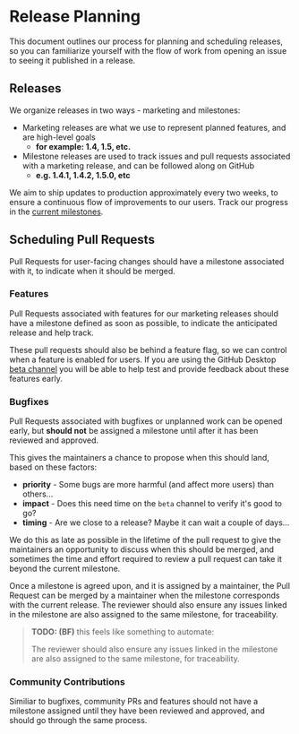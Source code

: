 # Release Planning

This document outlines our process for planning and scheduling releases, so you
can familiarize yourself with the flow of work from opening an issue to seeing
it published in a release.

## Releases

We organize releases in two ways - marketing and milestones:

 - Marketing releases are what we use to represent planned features, and are
   high-level goals
      - **for example: 1.4, 1.5, etc.**
 - Milestone releases are used to track issues and pull requests associated
   with a marketing release, and can be followed along on GitHub
      - **e.g. 1.4.1, 1.4.2, 1.5.0, etc**

We aim to ship updates to production approximately every two weeks, to ensure a continuous
flow of improvements to our users. Track our progress in the [current milestones](https://github.com/desktop/desktop/milestones?direction=desc&sort=completeness&state=open).

## Scheduling Pull Requests

Pull Requests for user-facing changes should have a milestone associated with
it, to indicate when it should be merged.

### Features

Pull Requests associated with features for our marketing releases should have a
milestone defined as soon as possible, to indicate the anticipated release and
help track.

These pull requests should also be behind a feature flag, so we can control when
a feature is enabled for users. If you are using the GitHub Desktop
[beta channel](https://github.com/desktop/desktop#beta-channel)
you will be able to help test and provide feedback about these features early.

### Bugfixes

Pull Requests associated with bugfixes or unplanned work can be opened early,
but **should not** be assigned a milestone until after it has been reviewed and
approved.

This gives the maintainers a chance to propose when this should land, based on
these factors:

 - **priority** - Some bugs are more harmful (and affect more users) than
   others...
 - **impact** - Does this need time on the `beta` channel to verify it's good to
   go?
 - **timing** - Are we close to a release? Maybe it can wait a couple of days...

We do this as late as possible in the lifetime of the pull request to give the
maintainers an opportunity to discuss when this should be merged, and sometimes
the time and effort required to review a pull request can take it beyond the
current milestone.

Once a milestone is agreed upon, and it is assigned by a maintainer, the Pull
Request can be merged by a maintainer when the milestone corresponds with the
current release. The reviewer should also ensure any issues linked in the
milestone are also assigned to the same milestone, for traceability.

> **TODO: (BF)** this feels like something to automate:
>
> The reviewer should also ensure any issues linked in the milestone are also
assigned to the same milestone, for traceability.

### Community Contributions

Similiar to bugfixes, community PRs and features should not have a milestone
assigned until they have been reviewed and approved, and should go through the
same process.
